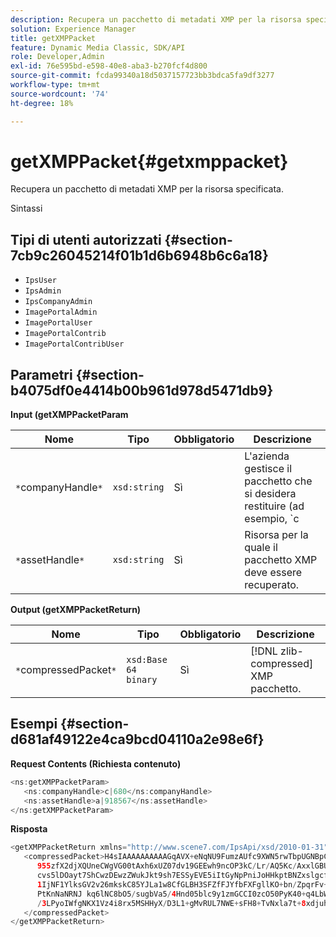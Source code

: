 ```yaml
---
description: Recupera un pacchetto di metadati XMP per la risorsa specificata.
solution: Experience Manager
title: getXMPPacket
feature: Dynamic Media Classic, SDK/API
role: Developer,Admin
exl-id: 76e595bd-e598-40e8-aba3-b270fcf4d800
source-git-commit: fcda99340a18d5037157723bb3bdca5fa9df3277
workflow-type: tm+mt
source-wordcount: '74'
ht-degree: 18%

---
```


# getXMPPacket{#getxmppacket}

Recupera un pacchetto di metadati XMP per la risorsa specificata.

Sintassi

## Tipi di utenti autorizzati {#section-7cb9c26045214f01b1d6b6948b6c6a18}

* `IpsUser`
* `IpsAdmin`
* `IpsCompanyAdmin`
* `ImagePortalAdmin`
* `ImagePortalUser`
* `ImagePortalContrib`
* `ImagePortalContribUser`

## Parametri {#section-b4075df0e4414b00b961d978d5471db9}

**Input (getXMPPacketParam**

| Nome | Tipo | Obbligatorio | Descrizione |
|---|---|---|---|
| `*`companyHandle`*` | `xsd:string` | Sì | L&#39;azienda gestisce il pacchetto che si desidera restituire (ad esempio, `c|656`). |
| `*`assetHandle`*` | `xsd:string` | Sì | Risorsa per la quale il pacchetto XMP deve essere recuperato. |

**Output (getXMPPacketReturn)**

| Nome | Tipo | Obbligatorio | Descrizione |
|---|---|---|---|
| `*`compressedPacket`*` | `xsd:Base 64 binary` | Sì | [!DNL zlib-compressed] XMP pacchetto. |

## Esempi {#section-d681af49122e4ca9bcd04110a2e98e6f}

**Request Contents (Richiesta contenuto)**

```java
<ns:getXMPPacketParam>
   <ns:companyHandle>c|680</ns:companyHandle>
   <ns:assetHandle>a|918567</ns:assetHandle>
</ns:getXMPPacketParam>
```

**Risposta**

```java
<getXMPPacketReturn xmlns="http://www.scene7.com/IpsApi/xsd/2010-01-31">
   <compressedPacket>H4sIAAAAAAAAAAGqAVX+eNqNU9FumzAUfc9XWN5rwTbpUGNBpC3RtpdqU9NOe3XABTRsU9sM8vezMUUp6qQhhDg+
      955zfX2djXQUneCWgVG00tAxh6xUZ07dv19GEEwh9ncOP3kC/Lr/AQ5Kc/AxxlGBUwxSEpPtLUm3NyDBeIdIghISkTuKU3qLwfzA/QZkunymD8
      cvs5lDOayt7ShCwzDEwzZWukJkt9sh7ESSyEVE5iItGyNpPniJoHHkptBNZxslgcfsrHqbQ7jxTkG8q5VVplbdYiFNPO0tLpRAC4
      1IjNF1YlksGV2v26mkskC85YJLa1w8CfGLBH3SFZfFJYfbFXFgllKO+bn/ZpqrFv+xsS519WKO1mX9y/yoHppveRXrgWTlxX9qJk0ojHG9eaBP3
      PtKnNaNRNJ kq6lNC8bO5/sugbVa5/4Hnd05blc9y1zmGCCI0zcO50PyK40+q4LbWPt3IqGmykqnONnVgUUYNvsdfOH6wzN6C03OMd6zQb0KpSh
      /3LPyoIWfgNKX1Vz4i8rx5MSHHyX/D3L1+gMvRUL7NWE+sFH8+TvNxla7t+8xdjuhqNPERMBaoBAAA=
   </compressedPacket>
</getXMPPacketReturn>
```
